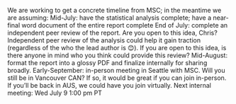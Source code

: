 We are working to get a concrete timeline from MSC; in the meantime we are assuming:
Mid-July: have the statistical analysis complete; have a near-final word document of the entire report complete
End of July: complete an independent peer review of the report. Are you open to this idea, Chris? Independent peer review of the analysis could help it gain traction (regardless of the who the lead author is 😊). If you are open to this idea, is there anyone in mind who you think could provide this review?
Mid-August: format the report into a glossy PDF and finalize internally for sharing broadly.
Early-September: in-person meeting in Seattle with MSC. Will you still be in Vancouver CAN? If so, it would be great if you can join in-person. If you’ll be back in AUS, we could have you join virtually.
Next internal meeting: Wed July 9 1:00 pm PT